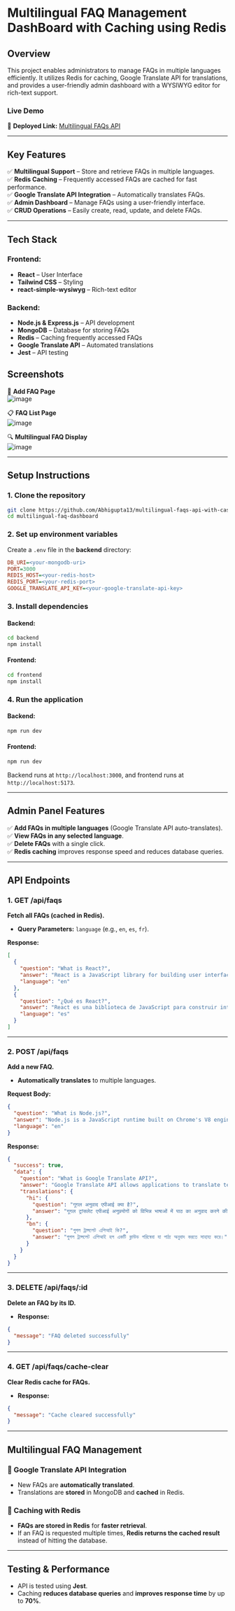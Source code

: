 # **Multilingual FAQ Management DashBoard with Caching using Redis**  

## **Overview**  

This project enables administrators to manage FAQs in multiple languages efficiently. It utilizes Redis for caching, Google Translate API for translations, and provides a user-friendly admin dashboard with a WYSIWYG editor for rich-text support.  

### **Live Demo**  
🔗 **Deployed Link:** [Multilingual FAQs API](https://multilingual-faqs-api-with-cashing.vercel.app/)  

---

## **Key Features**  
✅ **Multilingual Support** – Store and retrieve FAQs in multiple languages.  
✅ **Redis Caching** – Frequently accessed FAQs are cached for fast performance.  
✅ **Google Translate API Integration** – Automatically translates FAQs.  
✅ **Admin Dashboard** – Manage FAQs using a user-friendly interface.  
✅ **CRUD Operations** – Easily create, read, update, and delete FAQs.  

---

## **Tech Stack**  

### **Frontend:**  
- **React** – User Interface  
- **Tailwind CSS** – Styling  
- **react-simple-wysiwyg** – Rich-text editor  

### **Backend:**  
- **Node.js & Express.js** – API development  
- **MongoDB** – Database for storing FAQs  
- **Redis** – Caching frequently accessed FAQs  
- **Google Translate API** – Automated translations  
- **Jest** – API testing  


## **Screenshots**  

🚀 **Add FAQ Page**  
![image](https://github.com/user-attachments/assets/ac272659-2fc1-45a0-96cc-5ce786de57a1)
 

📋 **FAQ List Page**  
![image](https://github.com/user-attachments/assets/fc935296-31e3-47f0-a8ff-6e91603abf90)
 

🔍 **Multilingual FAQ Display**  
![image](https://github.com/user-attachments/assets/dafdb1f6-9fc9-4ffc-bc84-80787657ea10)


---

## **Setup Instructions**  

### **1. Clone the repository**  
```bash
git clone https://github.com/Abhigupta13/multilingual-faqs-api-with-cashing.git
cd multilingual-faq-dashboard
```

### **2. Set up environment variables**  

Create a `.env` file in the **backend** directory:  
```ini
DB_URI=<your-mongodb-uri>
PORT=3000
REDIS_HOST=<your-redis-host>
REDIS_PORT=<your-redis-port>
GOOGLE_TRANSLATE_API_KEY=<your-google-translate-api-key>
```

### **3. Install dependencies**  

#### Backend:  
```bash
cd backend
npm install
```

#### Frontend:  
```bash
cd frontend
npm install
```

### **4. Run the application**  

#### Backend:  
```bash
npm run dev
```

#### Frontend:  
```bash
npm run dev
```

Backend runs at `http://localhost:3000`, and frontend runs at `http://localhost:5173`.  

---


## **Admin Panel Features**  

✅ **Add FAQs in multiple languages** (Google Translate API auto-translates).  
✅ **View FAQs in any selected language**.  
✅ **Delete FAQs** with a single click.  
✅ **Redis caching** improves response speed and reduces database queries.  

---

## **API Endpoints**  

### **1. GET /api/faqs**  
**Fetch all FAQs (cached in Redis).**  
- **Query Parameters:** `language` (e.g., `en`, `es`, `fr`).  

**Response:**  
```json
[
  {
    "question": "What is React?",
    "answer": "React is a JavaScript library for building user interfaces.",
    "language": "en"
  },
  {
    "question": "¿Qué es React?",
    "answer": "React es una biblioteca de JavaScript para construir interfaces de usuario.",
    "language": "es"
  }
]
```

---

### **2. POST /api/faqs**  
**Add a new FAQ.**  
- **Automatically translates** to multiple languages.  

**Request Body:**  
```json
{
  "question": "What is Node.js?",
  "answer": "Node.js is a JavaScript runtime built on Chrome's V8 engine.",
  "language": "en"
}
```

**Response:**  
```json
{
  "success": true,
  "data": {
    "question": "What is Google Translate API?",
    "answer": "Google Translate API allows applications to translate text programmatically.",
    "translations": {
      "hi": {
        "question": "गूगल अनुवाद एपीआई क्या है?",
        "answer": "गूगल ट्रांसलेट एपीआई अनुप्रयोगों को विभिन्न भाषाओं में पाठ का अनुवाद करने की अनुमति देता है।"
      },
      "bn": {
        "question": "গুগল ট্রান্সলেট এপিআই কি?",
        "answer": "গুগল ট্রান্সলেট এপিআই হল একটি ক্লাউড পরিষেবা যা পাঠ্য অনুবাদ করতে সাহায্য করে।"
      }
    }
  }
}
```

---

### **3. DELETE /api/faqs/:id**  
**Delete an FAQ by its ID.**  
- **Response:**  
```json
{
  "message": "FAQ deleted successfully"
}
```

---

### **4. GET /api/faqs/cache-clear**  
**Clear Redis cache for FAQs.**  

- **Response:**  
```json
{
  "message": "Cache cleared successfully"
}
```

---

## **Multilingual FAQ Management**  

### **🔹 Google Translate API Integration**  
- New FAQs are **automatically translated**.  
- Translations are **stored** in MongoDB and **cached** in Redis.  

### **🔹 Caching with Redis**  
- **FAQs are stored in Redis** for **faster retrieval**.  
- If an FAQ is requested multiple times, **Redis returns the cached result** instead of hitting the database.  

---

## **Testing & Performance**  

- API is tested using **Jest**.  
- Caching **reduces database queries** and **improves response time** by up to **70%**.  

